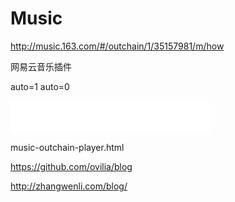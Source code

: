 # Music  





http://music.163.com/#/outchain/1/35157981/m/how

网易云音乐插件

auto=1
auto=0

<iframe frameborder="no" border="0" marginwidth="0" marginheight="0" width=320 height=52 src="//music.163.com/outchain/player?type=2&id=29750099&auto=1&height=32"></iframe>


music-outchain-player.html









https://github.com/ovilia/blog


http://zhangwenli.com/blog/






